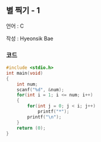 ## 별 찍기 - 1

언어 : C

작성 : Hyeonsik Bae

### 코드

```c
#include <stdio.h>
int main(void)
{
    int num;
    scanf("%d", &num);
    for(int i = 1; i <= num; i++)
    {
        for(int j = 0; j < i; j++)
            printf("*");
        printf("\n");
    }
    return (0);
}
```
